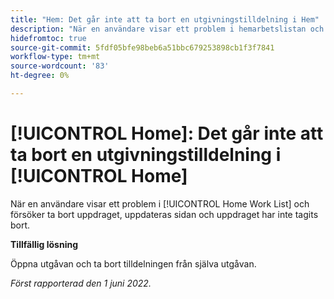 ```yaml
---
title: "Hem: Det går inte att ta bort en utgivningstilldelning i Hem"
description: "När en användare visar ett problem i hemarbetslistan och försöker ta bort uppdraget uppdateras sidan och uppdraget har inte tagits bort."
hidefromtoc: true
source-git-commit: 5fdf05bfe98beb6a51bbc679253898cb1f3f7841
workflow-type: tm+mt
source-wordcount: '83'
ht-degree: 0%

---
```



# [!UICONTROL Home]: Det går inte att ta bort en utgivningstilldelning i [!UICONTROL Home]

När en användare visar ett problem i [!UICONTROL Home Work List] och försöker ta bort uppdraget, uppdateras sidan och uppdraget har inte tagits bort.

**Tillfällig lösning**

Öppna utgåvan och ta bort tilldelningen från själva utgåvan.

_Först rapporterad den 1 juni 2022._

